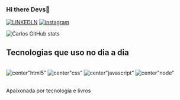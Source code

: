 ### Hi there Devs👋
[![LINKEDLN](https://img.shields.io/badge/LinkedIn-0077B5?style=for-the-badge&logo=linkedin&logoColor=white)](https://www.linkedin.com/in/sabrina-carlos-/)
[![instagram](https://img.shields.io/badge/Instagram-E4405F?style=for-the-badge&logo=instagram&logoColor=white)](https://www.instagram.com/luascc_/)

![Carlos GitHub stats](https://github-readme-stats.vercel.app/api?username=sabrinascarlos&show_icons=true&theme=radical)


## Tecnologias que uso no dia a dia 

<div style="display: inline_block"><br/>
<img alt= center"html5" src="https://img.shields.io/badge/HTML5-E34F26?style=for-the-badge&logo=html5&logoColor=white"/>
<img alt= center"css" src="https://img.shields.io/badge/CSS3-1572B6?style=for-the-badge&logo=css3&logoColor=white"/>
<img alt= center"javascript" src="https://img.shields.io/badge/JavaScript-F7DF1E?style=for-the-badge&logo=javascript&logoColor=black"/>
<img alt= center"node" src="https://img.shields.io/badge/Node.js-43853D?style=for-the-badge&logo=node.js&logoColor=white"/>
</div><br/>

Apaixonada por tecnologia e livros 
